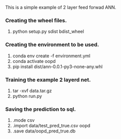 This is a simple example of 2 layer feed forwad ANN.

### Creating the wheel files. 
1. python setup.py sdist bdist_wheel

### Creating the environment to be used. 
1. conda env create -f environment.yml
2. conda activate oopd
3. pip install dist/ann-0.0.1-py3-none-any.whl


### Training the example 2 layerd net. 
1. tar -xvf data.tar.gz 
2. python run.py

### Saving the prediction to sql. 
1. .mode csv
2. .import data/test_pred_true.csv oopd
3. .save data/oopd_pred_true.db
